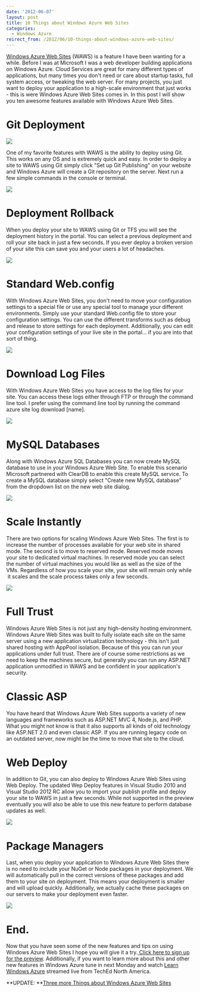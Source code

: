 ```yaml
---
date: '2012-06-07'
layout: post
title: 10 Things about Windows Azure Web Sites
categories:
  - Windows Azure
reirect_from: /2012/06/10-things-about-windows-azure-web-sites/
---
```


[Windows Azure Web Sites](https://www.windowsazure.com/en-us/home/scenarios/web-sites/) (WAWS) is a feature I have been wanting for a while. Before I was at Microsoft I was a web developer building applications on Windows Azure. Cloud Services are great for many different types of applications, but many times you don't need or care about startup tasks, full system access, or tweaking the web server. For many projects, you just want to deploy your application to a high-scale environment that just works - this is were Windows Azure Web Sites comes in. In this post I will show you ten awesome features available with Windows Azure Web Sites.

# Git Deployment

[![](/images/2012/06/gitpublish.png)](/images/2012/06/gitpublish.png)

One of my favorite features with WAWS is the ability to deploy using Git. This works on any OS and is extremely quick and easy. In order to deploy a site to WAWS using Git simply click "Set up Git Publishing" on your website and Windows Azure will create a Git repository on the server. Next run a few simple commands in the console or terminal.

[![](/images/2012/06/gitconsole.png)](/images/2012/06/gitconsole.png)

# Deployment Rollback
When you deploy your site to WAWS using Git or TFS you will see the deployment history in the portal. You can select a previous deployment and roll your site back in just a few seconds. If you ever deploy a broken version of your site this can save you and your users a lot of headaches.

[![](/images/2012/06/deployments.png)](/images/2012/06/deployments.png)

# Standard Web.config
With Windows Azure Web Sites, you don't need to move your configuration settings to a special file or use any special tool to manage your different environments. Simply use your standard Web.config file to store your configuration settings. You can use the different transforms such as debug and release to store settings for each deployment. Additionally, you can edit your configuration settings of your live site in the portal... if you are into that sort of thing.

[![](/images/2012/06/settings.png)](/images/2012/06/settings.png)

# Download Log Files
With Windows Azure Web Sites you have access to the log files for your site. You can access these logs either through FTP or through the command line tool. I prefer using the command line tool by running the command azure site log download [name].

[![](/images/2012/06/log.png)](/images/2012/06/log.png)

# MySQL Databases
Along with Windows Azure SQL Databases you can now create MySQL database to use in your Windows Azure Web Site. To enable this scenario Microsoft partnered with ClearDB to enable this create MySQL service. To create a MySQL database simply select "Create new MySQL database" from the dropdown list on the new web site dialog.

[![](/images/2012/06/mysql.png)](/images/2012/06/mysql.png)

# Scale Instantly
There are two options for scaling Windows Azure Web Sites. The first is to increase the number of processes available for your web site in shared mode. The second is to move to reserved mode. Reserved mode moves your site to dedicated virtual machines. In reserved mode you can select the number of virtual machines you would like as well as the size of the VMs. Regardless of how you scale your site, your site will remain only while  it scales and the scale process takes only a few seconds.

[![](/images/2012/06/scale.png)](/images/2012/06/scale.png)

# Full Trust
Windows Azure Web Sites is not just any high-density hosting environment. Windows Azure Web Sites was built to fully isolate each site on the same server using a new application virtualization technology - this isn't just shared hosting with AppPool isolation. Because of this you can run your applications under full trust. There are of course some restrictions as we need to keep the machines secure, but generally you can run any ASP.NET application unmodified in WAWS and be confident in your application's security.

# Classic ASP
You have heard that Windows Azure Web Sites supports a variety of new languages and frameworks such as ASP.NET MVC 4, Node.js, and PHP. What you might not know is that it also supports all kinds of old technology like ASP.NET 2.0 and even classic ASP. If you are running legacy code on an outdated server, now might be the time to move that site to the cloud.

# Web Deploy
In addition to Git, you can also deploy to Windows Azure Web Sites using Web Deploy. The updated Wep Deploy features in Visual Studio 2010 and Visual Studio 2012 RC allow you to import your publish profile and deploy your site to WAWS in just a few seconds. While not supported in the preview eventually you will also be able to use this new feature to perform database updates as well.

[![](/images/2012/06/webdeploy.png)](/images/2012/06/webdeploy.png)

# Package Managers
Last, when you deploy your application to Windows Azure Web Sites there is no need to include your NuGet or Node packages in your deployment. We will automatically pull in the correct versions of these packages and add them to your site on deployment. This means your deployment is smaller and will upload quickly. Additionally, we actually cache these packages on our servers to make your deployment even faster.

[![](/images/2012/06/nuget.png)](/images/2012/06/nuget.png)

# End.
Now that you have seen some of the new features and tips on using Windows Azure Web Sites I hope you will give it a try.[ Click here to sign up for the preview](https://www.windowsazure.com/en-us/pricing/3-month-trial/). Additionally, if you want to learn more about this and other new features in Windows Azure tune in next Monday and watch [Learn Windows Azure](http://channel9.msdn.com/Events/windowsazure/Learn-2012TechEd-NA) streamed live from TechEd North America.

**UPDATE: **[Three more Things about Windows Azure Web Sites](/2012/06/08/three-more-things-about-windows-azure-web-sites/)

